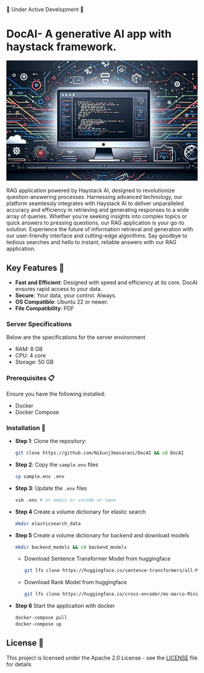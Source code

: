 🚧 Under Active Development 🚧

# DocAI- A generative AI app with haystack framework.

![App Image](resources/OIG2.eCHkxNCFo2UPskuoK29j.jpg)

RAG application powered by Haystack AI, designed to revolutionize question-answering processes. Harnessing advanced technology, our platform seamlessly integrates with Haystack AI to deliver unparalleled accuracy and efficiency in retrieving and generating responses to a wide array of queries. Whether you're seeking insights into complex topics or quick answers to pressing questions, our RAG application is your go-to solution. Experience the future of information retrieval and generation with our user-friendly interface and cutting-edge algorithms. Say goodbye to tedious searches and hello to instant, reliable answers with our RAG application.


## Key Features 🎯

- **Fast and Efficient**: Designed with speed and efficiency at its core. DocAI ensures rapid access to your data.
- **Secure**: Your data, your control. Always.
- **OS Compatible**: Ubuntu 22 or newer.
- **File Compatibility**: PDF

### Server Specifications
Below are the specifications for the server environment
- RAM: 8 GB
- CPU: 4 core
- Storage: 50 GB

### Prerequisites 📋

Ensure you have the following installed:

- Docker
- Docker Compose

### Installation 💽
    
- **Step 1**: Clone the repository:

  ```bash
  git clone https://github.com/Nikunj3masarani/DocAI && cd DocAI
  ```


- **Step 2**: Copy the `sample.env` files

  ```bash
  cp sample.env .env
  ```

- **Step 3**: Update the `.env` files

  ```bash
  vim .env # or emacs or vscode or nano
  ```
- **Step 4** Create a volume dictionary for elastic search
  
  ```bash 
  mkdir elasticsearch_data
   ```
  
- **Step 5** Create a volume dictionary for backend and download models

  ```bash
  mkdir backend_models && cd backend_models
  ```

  - Download Sentence Transformer Model from huggingface

    ```bash
    git lfs clone https://huggingface.co/sentence-transformers/all-MiniLM-L6-v2
    ```

  - Download Rank Model from huggingface

    ```bash
    git lfs clone https://huggingface.co/cross-encoder/ms-marco-MiniLM-L-12-v2
    ```


- **Step 6** Start the application with docker 
    ```bash
    docker-compose pull
    docker-compose up
     ```


## License 📄

This project is licensed under the Apache 2.0 License - see the [LICENSE](LICENSE) file for details

